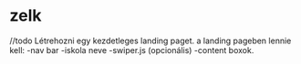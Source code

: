 # zelk

//todo
Létrehozni egy kezdetleges landing paget.
a landing pageben lennie kell:
-nav bar
-iskola neve
-swiper.js (opcionális)
-content boxok.
